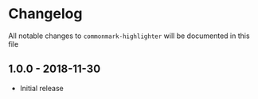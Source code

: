 # Changelog

All notable changes to `commonmark-highlighter` will be documented in this file

## 1.0.0 - 2018-11-30

- Initial release
